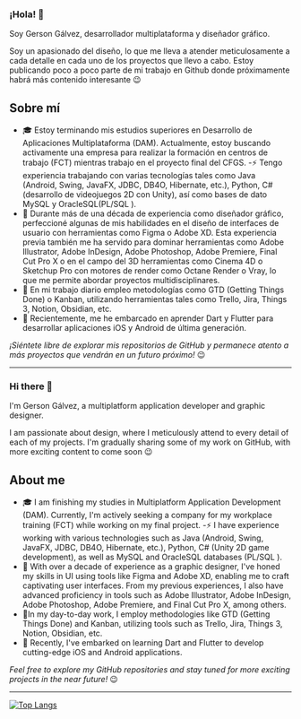 ### ¡Hola! 👋
Soy Gerson Gálvez, desarrollador multiplataforma y diseñador gráfico.

Soy un apasionado del diseño, lo que me lleva a atender meticulosamente a cada detalle en cada uno de los proyectos que llevo a cabo.
Estoy publicando poco a poco parte de mi trabajo en Github donde próximamente habrá más contenido interesante  😉

## Sobre mí
- 🎓 Estoy terminando mis estudios superiores en Desarrollo de Aplicaciones Multiplataforma (DAM). Actualmente, estoy buscando activamente una empresa para realizar la formación en centros de trabajo (FCT) mientras trabajo en el proyecto final del CFGS.
-⚡ Tengo experiencia trabajando con varias tecnologías tales como Java (Android, Swing, JavaFX, JDBC, DB4O, Hibernate, etc.), Python, C# (desarrollo de videojuegos 2D con Unity), así como bases de dato MySQL y OracleSQL(PL/SQL ).
- 🎨 Durante más de una década de experiencia como diseñador gráfico, perfeccioné algunas de mis habilidades en el diseño de interfaces de usuario con herramientas como Figma o Adobe XD. Esta experiencia previa también me ha servido para dominar herramientas como Adobe Illustrator, Adobe InDesign, Adobe Photoshop, Adobe Premiere, Final Cut Pro X o en el campo del 3D herramientas como Cinema 4D o Sketchup Pro con motores de render como Octane Render o Vray, lo que me permite abordar proyectos multidisciplinares.
- 📓 En mi trabajo diario empleo metodologías como GTD (Getting Things Done) o Kanban, utilizando herramientas tales como Trello, Jira, Things 3, Notion, Obsidian, etc.
- 🌱 Recientemente, me he embarcado en aprender Dart y Flutter para desarrollar aplicaciones iOS y Android de última generación.

_¡Siéntete libre de explorar mis repositorios de GitHub y permanece atento a más proyectos que vendrán en un futuro próximo!_ 😉

---

### Hi there 👋
I'm Gerson Gálvez, a multiplatform application developer and graphic designer.

I am passionate about design, where I meticulously attend to every detail of each of my projects.
I'm gradually sharing some of my work on GitHub, with more exciting content to come soon 😉

## About me
- 🎓 I am finishing my studies in Multiplatform Application Development (DAM). Currently, I'm actively seeking a company for my workplace training (FCT) while working on my final project.
-⚡ I have experience working with various technologies such as Java (Android, Swing, JavaFX, JDBC, DB4O, Hibernate, etc.), Python, C# (Unity 2D game development), as well as MySQL and OracleSQL databases (PL/SQL ).
- 🎨 With over a decade of experience as a graphic designer, I've honed my skills in UI using tools like Figma and Adobe XD, enabling me to craft captivating user interfaces. From my previous experiences, I also have advanced proficiency in tools such as Adobe Illustrator, Adobe InDesign, Adobe Photoshop, Adobe Premiere, and Final Cut Pro X, among others.
- 📓In my day-to-day work, I employ methodologies like GTD (Getting Things Done) and Kanban, utilizing tools such as Trello, Jira, Things 3, Notion, Obsidian, etc.
- 🌱 Recently, I've embarked on learning Dart and Flutter to develop cutting-edge iOS and Android applications.

_Feel free to explore my GitHub repositories and stay tuned for more exciting projects in the near future!_ 😉

---
[![Top Langs](https://github-readme-stats-git-masterrstaa-rickstaa.vercel.app/api/top-langs/?username=gervogo&theme=dracula)](https://github-readme-stats-git-masterrstaa-rickstaa.vercel.app/api/top-langs/?username=gervogo&theme=dracula&hide=html)


<!--
**gervogo/gervogo** is a ✨ _special_ ✨ repository because its `README.md` (this file) appears on your GitHub profile.

Here are some ideas to get you started:

- 🔭 I’m currently working on ...
- 🌱 I’m currently learning ...
- 👯 I’m looking to collaborate on ...
- 🤔 I’m looking for help with ...
- 💬 Ask me about ...
- 📫 How to reach me: ...
- 😄 Pronouns: ...
- ⚡ Fun fact: ...
-->
